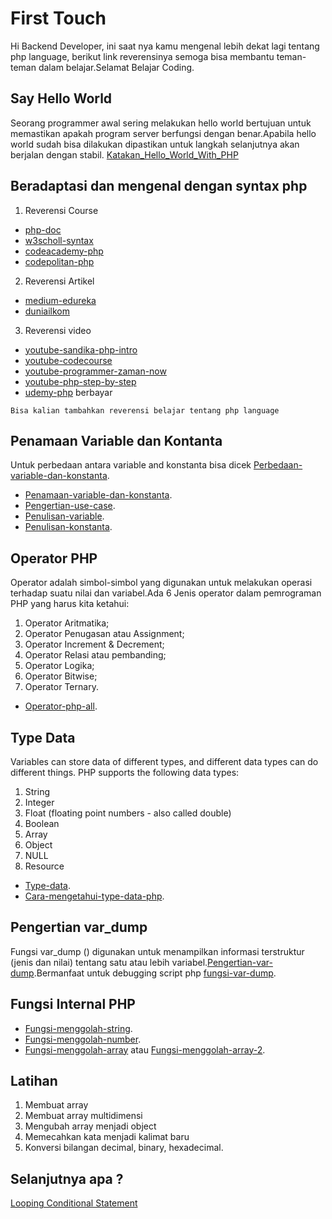 # First Touch
Hi Backend Developer, ini saat nya kamu mengenal lebih dekat lagi tentang php language, berikut link reverensinya semoga bisa membantu teman-teman dalam belajar.Selamat Belajar Coding.
## Say Hello World
Seorang programmer awal sering melakukan hello world bertujuan untuk memastikan apakah program server berfungsi dengan benar.Apabila hello world sudah bisa dilakukan dipastikan untuk langkah selanjutnya akan berjalan dengan stabil. [Katakan_Hello_World_With_PHP](https://github.com/triabagus/roadmap-backend/blob/master/2.Firts%20Touch/hello-world.php)  
## Beradaptasi dan mengenal dengan syntax php 
1. Reverensi Course

- [php-doc](https://www.php.net/docs.php)
- [w3scholl-syntax](https://www.w3schools.com/php/php_syntax.asp)
- [codeacademy-php](https://www.codecademy.com/learn/learn-php)
- [codepolitan-php](https://www.codepolitan.com/interactive-coding/php)
2. Reverensi Artikel

- [medium-edureka](https://medium.com/edureka/php-tutorial-beginners-guide-to-php-f78a189de6f)
- [duniailkom](https://www.duniailkom.com/tutorial-belajar-php-dan-index-artikel-php/)
3. Reverensi video

- [youtube-sandika-php-intro](https://www.youtube.com/watch?v=l1W2OwV5rgY)
- [youtube-codecourse](https://www.youtube.com/watch?v=XKWqdp17BFo&list=PLfdtiltiRHWHjTPiFDRdTOPtSyYfz3iLW)
- [youtube-programmer-zaman-now](https://www.youtube.com/channel/UC14ZKB9XsDZbnHVmr4AmUpQ)
- [youtube-php-step-by-step](https://www.youtube.com/channel/UCvHX2bCZG2m9ddUhwxudKYA)
- [udemy-php](https://www.udemy.com/topic/php/) berbayar
```
Bisa kalian tambahkan reverensi belajar tentang php language
```
## Penamaan Variable dan Kontanta
Untuk perbedaan antara variable and konstanta bisa dicek [Perbedaan-variable-dan-konstanta](https://www.dumetschool.com/blog/Perbedaan-Variable-Dan-Konstanta-PHP).
- [Penamaan-variable-dan-konstanta](http://wistau.com/penulisan-variable-dan-konstanta-di-dalam-php-2/).
- [Pengertian-use-case](https://medium.com/@arifwicaksanaa/pengertian-use-case-a7e576e1b6bf).
- [Penulisan-variable](https://www.duniailkom.com/pengertian-variabel-dan-cara-penulisan-variabel-php/).
- [Penulisan-konstanta](https://www.duniailkom.com/pengertian-konstanta-dan-cara-penulisan-konstanta-php/).
## Operator PHP
Operator adalah simbol-simbol yang digunakan untuk melakukan operasi terhadap suatu nilai dan variabel.Ada 6 Jenis operator dalam pemrograman PHP yang harus kita ketahui:

1. Operator Aritmatika;
2. Operator Penugasan atau Assignment;
3. Operator Increment & Decrement;
4. Operator Relasi atau pembanding;
5. Operator Logika;
6. Operator Bitwise;
7. Operator Ternary.
- [Operator-php-all](https://www.petanikode.com/php-operator/). 
## Type Data
Variables can store data of different types, and different data types can do different things.
PHP supports the following data types:
1. String 
2. Integer
3. Float (floating point numbers - also called double)
4. Boolean
5. Array
6. Object
7. NULL
8. Resource
- [Type-data](https://www.w3schools.com/php/php_datatypes.asp).
- [Cara-mengetahui-type-data-php](http://a2fahmi.com/?p=2101).
## Pengertian var_dump
Fungsi var_dump () digunakan untuk menampilkan informasi terstruktur (jenis dan nilai) tentang satu atau lebih variabel.[Pengertian-var-dump](https://www.w3resource.com/php/function-reference/var_dump.php).Bermanfaat untuk debugging script php [fungsi-var-dump](https://www.duniailkom.com/pengertian-dan-cara-penulisan-fungsi-var_dump-dalam-php/).
## Fungsi Internal PHP
- [Fungsi-menggolah-string](https://www.malasngoding.com/belajar-php-manipulasi-string-pada-php/).
- [Fungsi-menggolah-number](https://www.malasngoding.com/pengertian-dan-kegunaan-fungsi-number-format-di-php/).
- [Fungsi-menggolah-array](https://code.tutsplus.com/id/tutorials/working-with-php-arrays-in-the-right-way--cms-28606) atau [Fungsi-menggolah-array-2](https://www.w3schools.com/php/php_arrays.asp).   
## Latihan
1. Membuat array
2. Membuat array multidimensi
3. Mengubah array menjadi object
4. Memecahkan kata menjadi kalimat baru
5. Konversi bilangan decimal, binary, hexadecimal.

## Selanjutnya apa ?
[Looping Conditional Statement](https://github.com/triabagus/roadmap-backend/tree/master/3.%20Looping%20and%20Conditional%20Statement)
